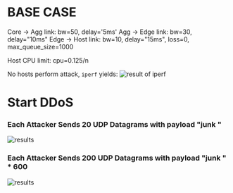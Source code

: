# BASE CASE

Core -> Agg link: bw=50, delay='5ms'
Agg -> Edge link: bw=30, delay="10ms"
Edge -> Host link: bw=10, delay="15ms", loss=0, max_queue_size=1000

Host CPU limit: cpu=0.125/n

No hosts perform attack, `iperf` yields:
![result of iperf](https://i.imgur.com/Qp0J5vb.png)




# Start DDoS



### Each Attacker Sends 20 UDP Datagrams with payload "junk "

![results](https://i.imgur.com/ofcdqWB.png)


### Each Attacker Sends 200 UDP Datagrams with payload "junk " * 600
![results](https://i.imgur.com/624fSla.png)
